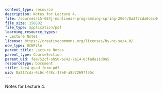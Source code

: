 ```yaml
---
content_type: resource
description: Notes for Lecture 4.
file: /courses/15-084j-nonlinear-programming-spring-2004/8a2f7cda0c6c448c17e8a8272697f55c_lec4_quad_form.pdf
file_size: 158882
file_type: application/pdf
learning_resource_types:
- Lecture Notes
license: https://creativecommons.org/licenses/by-nc-sa/4.0/
ocw_type: OCWFile
parent_title: Lecture Notes
parent_type: CourseSection
parent_uid: fea752cf-ab50-6c42-7a14-03fade11d0a5
resourcetype: Document
title: lec4_quad_form.pdf
uid: 8a2f7cda-0c6c-448c-17e8-a8272697f55c
---
```

Notes for Lecture 4.